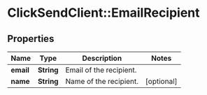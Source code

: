 # ClickSendClient::EmailRecipient

## Properties
Name | Type | Description | Notes
------------ | ------------- | ------------- | -------------
**email** | **String** | Email of the recipient. | 
**name** | **String** | Name of the recipient. | [optional] 


